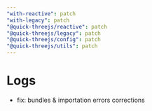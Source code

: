 ```yaml
---
"with-reactive": patch
"with-legacy": patch
"@quick-threejs/reactive": patch
"@quick-threejs/legacy": patch
"@quick-threejs/config": patch
"@quick-threejs/utils": patch
---
```


# Logs

- fix: bundles & importation errors corrections
